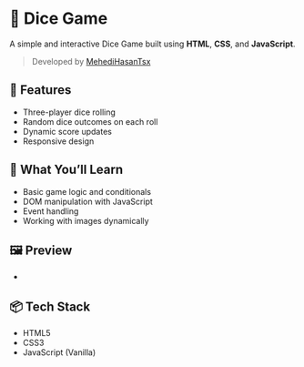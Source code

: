 # 🎲 Dice Game

A simple and interactive Dice Game built using **HTML**, **CSS**, and **JavaScript**.

> Developed by [MehediHasanTsx](https://github.com/MehediHasanTsx)

## 🚀 Features

- Three-player dice rolling
- Random dice outcomes on each roll
- Dynamic score updates
- Responsive design

## 🧠 What You’ll Learn

- Basic game logic and conditionals
- DOM manipulation with JavaScript
- Event handling
- Working with images dynamically

## 🖼️ Preview

   -

## 📦 Tech Stack

- HTML5
- CSS3
- JavaScript (Vanilla)

 

